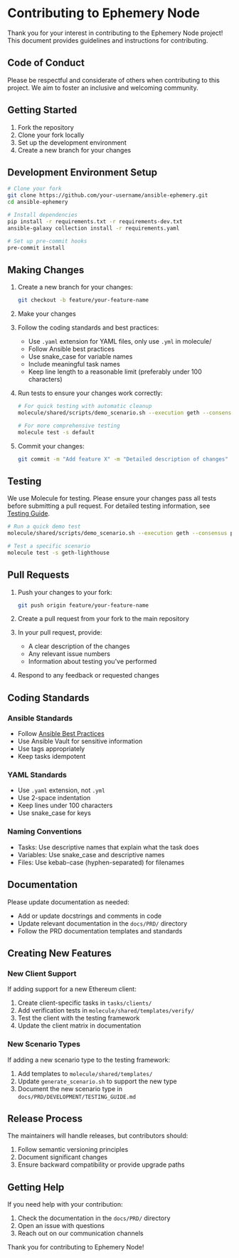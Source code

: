 # Contributing to Ephemery Node

Thank you for your interest in contributing to the Ephemery Node project! This document provides guidelines and instructions for contributing.

## Code of Conduct

Please be respectful and considerate of others when contributing to this project. We aim to foster an inclusive and welcoming community.

## Getting Started

1. Fork the repository
2. Clone your fork locally
3. Set up the development environment
4. Create a new branch for your changes

## Development Environment Setup

```bash
# Clone your fork
git clone https://github.com/your-username/ansible-ephemery.git
cd ansible-ephemery

# Install dependencies
pip install -r requirements.txt -r requirements-dev.txt
ansible-galaxy collection install -r requirements.yaml

# Set up pre-commit hooks
pre-commit install
```

## Making Changes

1. Create a new branch for your changes:

   ```bash
   git checkout -b feature/your-feature-name
   ```

2. Make your changes

3. Follow the coding standards and best practices:
   - Use `.yaml` extension for YAML files, only use `.yml` in molecule/
   - Follow Ansible best practices
   - Use snake_case for variable names
   - Include meaningful task names
   - Keep line length to a reasonable limit (preferably under 100 characters)

4. Run tests to ensure your changes work correctly:

   ```bash
   # For quick testing with automatic cleanup
   molecule/shared/scripts/demo_scenario.sh --execution geth --consensus prysm

   # For more comprehensive testing
   molecule test -s default
   ```

5. Commit your changes:

   ```bash
   git commit -m "Add feature X" -m "Detailed description of changes"
   ```

## Testing

We use Molecule for testing. Please ensure your changes pass all tests before submitting a pull request. For detailed testing information, see [Testing Guide](./TESTING_GUIDE.md).

```bash
# Run a quick demo test
molecule/shared/scripts/demo_scenario.sh --execution geth --consensus prysm

# Test a specific scenario
molecule test -s geth-lighthouse
```

## Pull Requests

1. Push your changes to your fork:

   ```bash
   git push origin feature/your-feature-name
   ```

2. Create a pull request from your fork to the main repository

3. In your pull request, provide:
   - A clear description of the changes
   - Any relevant issue numbers
   - Information about testing you've performed

4. Respond to any feedback or requested changes

## Coding Standards

### Ansible Standards

- Follow [Ansible Best Practices](https://docs.ansible.com/ansible/latest/user_guide/playbooks_best_practices.html)
- Use Ansible Vault for sensitive information
- Use tags appropriately
- Keep tasks idempotent

### YAML Standards

- Use `.yaml` extension, not `.yml`
- Use 2-space indentation
- Keep lines under 100 characters
- Use snake_case for keys

### Naming Conventions

- Tasks: Use descriptive names that explain what the task does
- Variables: Use snake_case and descriptive names
- Files: Use kebab-case (hyphen-separated) for filenames

## Documentation

Please update documentation as needed:

- Add or update docstrings and comments in code
- Update relevant documentation in the `docs/PRD/` directory
- Follow the PRD documentation templates and standards

## Creating New Features

### New Client Support

If adding support for a new Ethereum client:

1. Create client-specific tasks in `tasks/clients/`
2. Add verification tests in `molecule/shared/templates/verify/`
3. Test the client with the testing framework
4. Update the client matrix in documentation

### New Scenario Types

If adding a new scenario type to the testing framework:

1. Add templates to `molecule/shared/templates/`
2. Update `generate_scenario.sh` to support the new type
3. Document the new scenario type in `docs/PRD/DEVELOPMENT/TESTING_GUIDE.md`

## Release Process

The maintainers will handle releases, but contributors should:

1. Follow semantic versioning principles
2. Document significant changes
3. Ensure backward compatibility or provide upgrade paths

## Getting Help

If you need help with your contribution:

1. Check the documentation in the `docs/PRD/` directory
2. Open an issue with questions
3. Reach out on our communication channels

Thank you for contributing to Ephemery Node! 